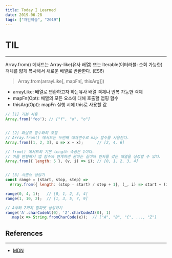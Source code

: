 ```yaml
---
title: Today I Learned　
date: 2019-06-28
tags: ["개인학습", "2019"]
---
```


# TIL
---
Array.from() 메서드는 Array-like(유사 배열) 또는 Iterable(이터러블: 순회 가능한) 객체를 얇게 복사해서 새로운 배열로 반환한다. (ES6)

> Array.from(arrayLike[, mapFn[, thisArg]])

* arrayLike: 배열로 변환하고자 하는유사 배열 객체나 반복 가능한 객체
* mapFn(Opt): 배열의 모든 요소에 대해 호출할 맵핑 함수
* thisArg(Opt): mapFn 실행 시에 this로 사용할 값

```javascript
// [1] 기본 사용
Array.from('foo'); // ["f", "o", "o"]


// [2] 화살표 함수와의 조합
// Array.from() 메서드는 두번째 매개변수로 map 함수를 사용한다.
Array.from([1, 2, 3], x => x + x);      // [2, 4, 6]

// from() 메서드의 기본 length 속성은 1이다.
// 이를 변형해서 맵 함수와 연계하면 원하는 길이와 인자를 갖는 배열을 생성할 수 있다.
Array.from({ length: 5 }, (v, i) => i); // [0, 1, 2, 3, 4]


// [3] 시퀀스 생성기
const range = (start, stop, step) =>
  Array.from({ length: (stop - start) / step + 1}, (_, i) => start + (i * step));

range(0, 4, 1);   // [0, 1, 2, 3, 4]
range(1, 10, 2);  // [1, 3, 5, 7, 9]

// A부터 Z까지 알파벳 생성하기
range('A'.charCodeAt(0), 'Z'.charCodeAt(0), 1)
  .map(x => String.fromCharCode(x));  // ["A", "B", "C", ..., "Z"]
```

## References
---

* [MDN](https://developer.mozilla.org/en-US/docs/Web/JavaScript/Reference/Global_Objects/Array/from)
